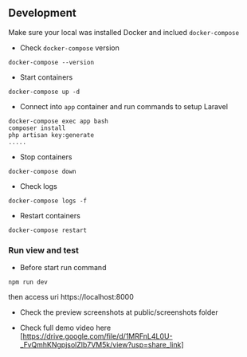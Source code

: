 ## Development

Make sure your local was installed Docker and inclued `docker-compose`

- Check `docker-compose` version

```
docker-compose --version
```

- Start containers

```
docker-compose up -d
```

- Connect into `app` container and run commands to setup Laravel

```
docker-compose exec app bash
composer install
php artisan key:generate
.....
```

- Stop containers

```
docker-compose down
```

- Check logs

```
docker-compose logs -f
```

- Restart containers

```
docker-compose restart
```

### Run view and test

- Before start run command
```
npm run dev
```

then access uri https://localhost:8000

- Check the preview screenshots at public/screenshots folder

- Check full demo video here [https://drive.google.com/file/d/1MRFnL4L0U-_FvQmhKNgpjsolZlb7VM5k/view?usp=share_link]